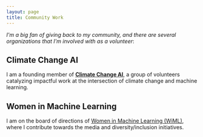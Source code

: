 ```yaml
---
layout: page
title: Community Work
---
```


*I'm a big fan of giving back to my community, and there are several organizations that I'm involved with as a volunteer*:

## Climate Change AI

I am a founding member of [**Climate Change AI**](https://www.climatechange.ai/), a group of volunteers catalyzing impactful work at the intersection of climate change and machine learning.

## Women in Machine Learning

I am on the board of directions of [Women in Machine Learning (WiML)](wimlworkshop.org/), where I contribute towards the media and diversity/inclusion initiatives.
